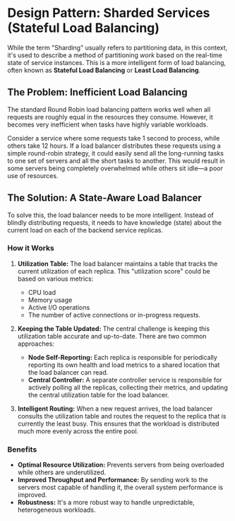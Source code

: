 # Design Pattern: Sharded Services (Stateful Load Balancing)

While the term "Sharding" usually refers to partitioning data, in this context, it's used to describe a method of partitioning *work* based on the real-time state of service instances. This is a more intelligent form of load balancing, often known as **Stateful Load Balancing** or **Least Load Balancing**.

## The Problem: Inefficient Load Balancing

The standard Round Robin load balancing pattern works well when all requests are roughly equal in the resources they consume. However, it becomes very inefficient when tasks have highly variable workloads.

Consider a service where some requests take 1 second to process, while others take 12 hours. If a load balancer distributes these requests using a simple round-robin strategy, it could easily send all the long-running tasks to one set of servers and all the short tasks to another. This would result in some servers being completely overwhelmed while others sit idle—a poor use of resources.

## The Solution: A State-Aware Load Balancer

To solve this, the load balancer needs to be more intelligent. Instead of blindly distributing requests, it needs to have knowledge (state) about the current load on each of the backend service replicas.

### How it Works

1.  **Utilization Table:** The load balancer maintains a table that tracks the current utilization of each replica. This "utilization score" could be based on various metrics:
    -   CPU load
    -   Memory usage
    -   Active I/O operations
    -   The number of active connections or in-progress requests.

2.  **Keeping the Table Updated:** The central challenge is keeping this utilization table accurate and up-to-date. There are two common approaches:
    -   **Node Self-Reporting:** Each replica is responsible for periodically reporting its own health and load metrics to a shared location that the load balancer can read.
    -   **Central Controller:** A separate controller service is responsible for actively polling all the replicas, collecting their metrics, and updating the central utilization table for the load balancer.

3.  **Intelligent Routing:** When a new request arrives, the load balancer consults the utilization table and routes the request to the replica that is currently the least busy. This ensures that the workload is distributed much more evenly across the entire pool.

### Benefits

-   **Optimal Resource Utilization:** Prevents servers from being overloaded while others are underutilized.
-   **Improved Throughput and Performance:** By sending work to the servers most capable of handling it, the overall system performance is improved.
-   **Robustness:** It's a more robust way to handle unpredictable, heterogeneous workloads.
